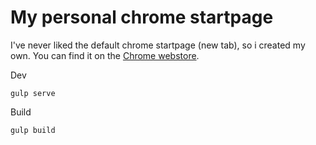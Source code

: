 # My personal chrome startpage

I've never liked the default chrome startpage (new tab), so i created my own. You can find it on the [Chrome webstore](https://chrome.google.com/webstore/detail/new-tab-speeddial/iaicolincinfdmmdnokcnedfibkjpjld).

Dev

```
gulp serve
```

Build

```
gulp build
```
